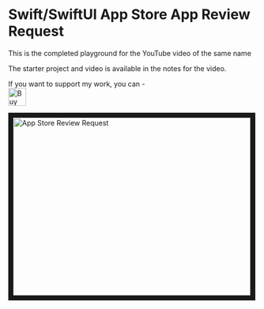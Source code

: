 # Swift/SwiftUI App Store App Review Request

This is the completed playground for the YouTube video of the same name

The starter project and video is available in the notes for the video.

If you want to support my work, you can - </br>
<a href='https://ko-fi.com/Z8Z22WRVG' target='_blank'><img height='36' style='border:0px;height:36px;' src='https://cdn.ko-fi.com/cdn/kofi3.png?v=2' border='0' alt='Buy Me a Coffee at ko-fi.com' /></a>

<a href="http://www.youtube.com/watch?feature=player_embedded&v=eJFN_Q2yPOo
" target="_blank"><img src="http://img.youtube.com/vi/eJFN_Q2yPOo/0.jpg" 
alt="App Store Review Request" width="480" height="360" border="10" /></a>
